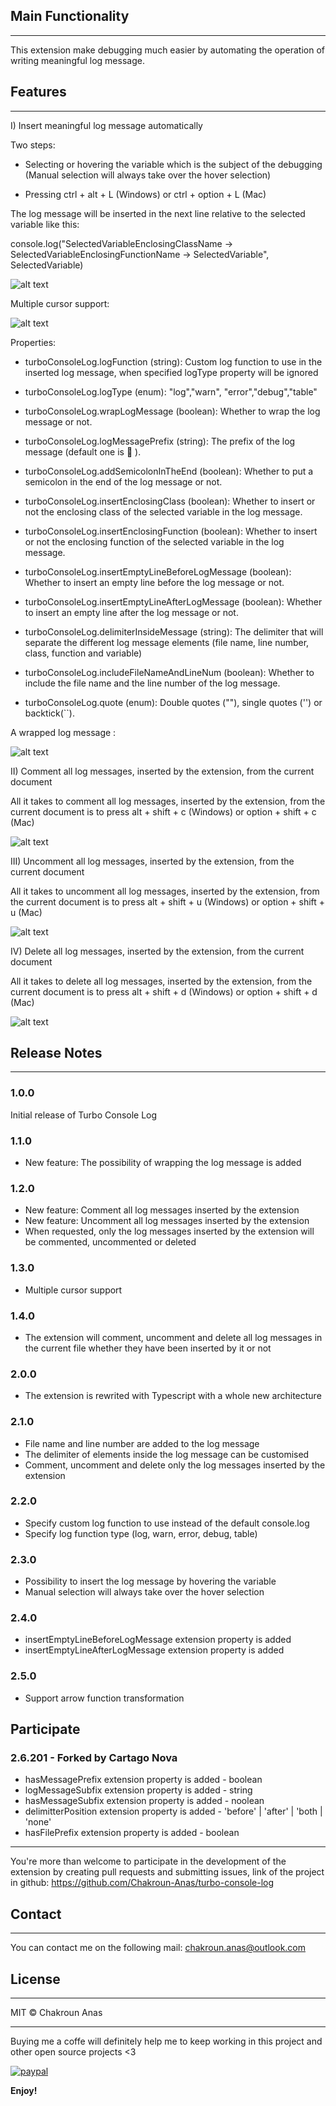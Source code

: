 ## Main Functionality

---

This extension make debugging much easier by automating the operation of writing meaningful log message.

## Features

---

I) Insert meaningful log message automatically

Two steps:

- Selecting or hovering the variable which is the subject of the debugging (Manual selection will always take over the hover selection)

- Pressing ctrl + alt + L (Windows) or ctrl + option + L (Mac)

The log message will be inserted in the next line relative to the selected variable like this:

console.log("SelectedVariableEnclosingClassName -> SelectedVariableEnclosingFunctionName -> SelectedVariable", SelectedVariable)

![alt text](https://image.ibb.co/dysw7p/insert_log_message.gif 'Inserting meaningful log message after selecting a variable')

Multiple cursor support:

![alt text](https://i.ibb.co/Jk2pmRG/tcl-multiple-selections.gif 'Multiple cursor support')

Properties:

- turboConsoleLog.logFunction (string): Custom log function to use in the inserted log message, when specified logType property will be ignored

- turboConsoleLog.logType (enum): "log","warn", "error","debug","table"

- turboConsoleLog.wrapLogMessage (boolean): Whether to wrap the log message or not.

- turboConsoleLog.logMessagePrefix (string): The prefix of the log message (default one is 🚀 ).

- turboConsoleLog.addSemicolonInTheEnd (boolean): Whether to put a semicolon in the end of the log message or not.

- turboConsoleLog.insertEnclosingClass (boolean): Whether to insert or not the enclosing class of the selected variable in the log message.

- turboConsoleLog.insertEnclosingFunction (boolean): Whether to insert or not the enclosing function of the selected variable in the log message.

- turboConsoleLog.insertEmptyLineBeforeLogMessage (boolean): Whether to insert an empty line before the log message or not.

- turboConsoleLog.insertEmptyLineAfterLogMessage (boolean): Whether to insert an empty line after the log message or not.

- turboConsoleLog.delimiterInsideMessage (string): The delimiter that will separate the different log message elements (file name, line number, class, function and variable)

- turboConsoleLog.includeFileNameAndLineNum (boolean): Whether to include the file name and the line number of the log message.

- turboConsoleLog.quote (enum): Double quotes (""), single quotes ('') or backtick(``).

A wrapped log message :

![alt text](https://image.ibb.co/h9yfYU/wrap_log_message.gif 'Wrapping The log message')

II) Comment all log messages, inserted by the extension, from the current document

All it takes to comment all log messages, inserted by the extension, from the current document is to press alt + shift + c (Windows) or option + shift + c (Mac)

![alt text](https://image.ibb.co/eVwTL9/comment_log_messages.gif 'Comment all log messages, inserted by the extension, from the current file')

III) Uncomment all log messages, inserted by the extension, from the current document

All it takes to uncomment all log messages, inserted by the extension, from the current document is to press alt + shift + u (Windows) or option + shift + u (Mac)

![alt text](https://image.ibb.co/cp9q09/uncomment_log_messages.gif 'Uncomment all log messages, inserted by the extension, from the current file')

IV) Delete all log messages, inserted by the extension, from the current document

All it takes to delete all log messages, inserted by the extension, from the current document is to press alt + shift + d (Windows) or option + shift + d (Mac)

![alt text](https://image.ibb.co/jv9UtU/delete_all_log_messages.gif 'Delete all log messages, inserted by the extension, from the current file')

## Release Notes

---

### 1.0.0

Initial release of Turbo Console Log

### 1.1.0

- New feature: The possibility of wrapping the log message is added

### 1.2.0

- New feature: Comment all log messages inserted by the extension
- New feature: Uncomment all log messages inserted by the extension
- When requested, only the log messages inserted by the extension will be commented, uncommented or deleted

### 1.3.0

- Multiple cursor support

### 1.4.0

- The extension will comment, uncomment and delete all log messages in the current file whether they have been inserted by it or not

### 2.0.0

- The extension is rewrited with Typescript with a whole new architecture

### 2.1.0

- File name and line number are added to the log message
- The delimiter of elements inside the log message can be customised
- Comment, uncomment and delete only the log messages inserted by the extension

### 2.2.0

- Specify custom log function to use instead of the default console.log
- Specify log function type (log, warn, error, debug, table)

### 2.3.0

- Possibility to insert the log message by hovering the variable
- Manual selection will always take over the hover selection

### 2.4.0

- insertEmptyLineBeforeLogMessage extension property is added
- insertEmptyLineAfterLogMessage extension property is added

### 2.5.0

- Support arrow function transformation

## Participate

### 2.6.201 - Forked by Cartago Nova

- hasMessagePrefix extension property is added - boolean
- logMessageSubfix extension property is added - string
- hasMessageSubfix extension property is added - noolean
- delimitterPosition extension property is added - 'before' | 'after' | 'both | 'none'
- hasFilePrefix extension property is added - boolean

---

You're more than welcome to participate in the development of the extension by creating pull requests and submitting issues, link of the project in github: https://github.com/Chakroun-Anas/turbo-console-log

## Contact

---

You can contact me on the following mail: chakroun.anas@outlook.com

## License

---

MIT &copy; Chakroun Anas

---

Buying me a coffe will definitely help me to keep working in this project and other open source projects <3

[![paypal](https://www.paypalobjects.com/en_US/i/btn/btn_donateCC_LG.gif)](https://www.paypal.me/ChakrounAnas)

**Enjoy!**
